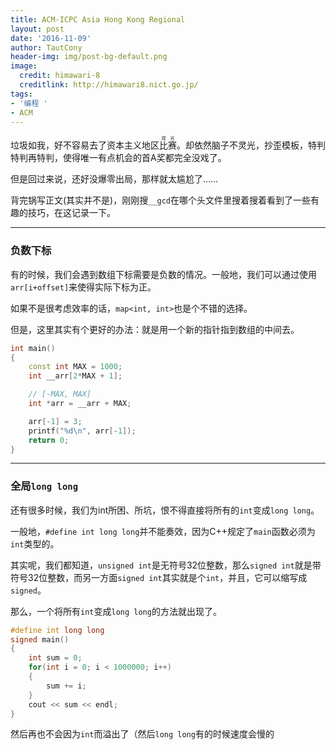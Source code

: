 ```yaml
---
title: ACM-ICPC Asia Hong Kong Regional
layout: post
date: '2016-11-09'
author: TautCony
header-img: img/post-bg-default.png
image:
  credit: himawari-8
  creditlink: http://himawari8.nict.go.jp/
tags:
- '编程 '
- ACM
---
```


垃圾如我，好不容易去了资本主义地区<ruby>比赛<rt>观光</rt></ruby>。却依然脑子不灵光，抄歪模板，特判特判再特判，使得唯一有点机会的首A奖都完全没戏了。

<!--more-->

但是回过来说，还好没爆零出局，那样就太尴尬了……

背完锅写正文(其实并不是)，刚刚搜`__gcd`在哪个头文件里搜着搜着看到了一些有趣的技巧，在这记录一下。

-----

### 负数下标

有的时候，我们会遇到数组下标需要是负数的情况。一般地，我们可以通过使用`arr[i+offset]`来使得实际下标为正。

如果不是很考虑效率的话，`map<int, int>`也是个不错的选择。

但是，这里其实有个更好的办法：就是用一个新的指针指到数组的中间去。

```cpp
int main()
{
    const int MAX = 1000;
    int __arr[2*MAX + 1];

    // [-MAX, MAX]
    int *arr = __arr + MAX;

    arr[-1] = 3;
    printf("%d\n", arr[-1]);
    return 0;
}
```

-----

### 全局`long long`

还有很多时候，我们为int所困、所坑，恨不得直接将所有的`int`变成`long long`。

一般地，`#define int long long`并不能奏效，因为C++规定了`main`函数必须为`int`类型的。

其实呢，我们都知道，`unsigned int`是无符号32位整数，那么`signed int`就是带符号32位整数，而另一方面`signed int`其实就是个`int`，并且，它可以缩写成`signed`。

那么，一个将所有`int`变成`long long`的方法就出现了。

```cpp
#define int long long
signed main()
{
    int sum = 0;
    for(int i = 0; i < 1000000; i++)
    {
        sum += i;
    }
    cout << sum << endl;
}
```

然后再也不会因为`int`而溢出了（然后`long long`有的时候速度会慢的
